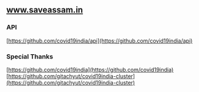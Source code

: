 ## www.saveassam.in


### API
[https://github.com/covid19india/api](https://github.com/covid19india/api)   

### Special Thanks

[https://github.com/covid19india](https://github.com/covid19india)   
[https://github.com/gitachyut/covid19india-cluster](https://github.com/gitachyut/covid19india-cluster)  
